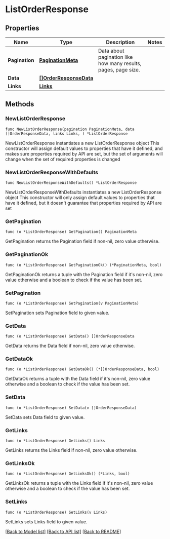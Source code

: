 # ListOrderResponse

## Properties

Name | Type | Description | Notes
------------ | ------------- | ------------- | -------------
**Pagination** | [**PaginationMeta**](PaginationMeta.md) | Data about pagination like how many results, pages, page size. | 
**Data** | [**[]OrderResponseData**](OrderResponseData.md) |  | 
**Links** | [**Links**](Links.md) |  | 

## Methods

### NewListOrderResponse

`func NewListOrderResponse(pagination PaginationMeta, data []OrderResponseData, links Links, ) *ListOrderResponse`

NewListOrderResponse instantiates a new ListOrderResponse object
This constructor will assign default values to properties that have it defined,
and makes sure properties required by API are set, but the set of arguments
will change when the set of required properties is changed

### NewListOrderResponseWithDefaults

`func NewListOrderResponseWithDefaults() *ListOrderResponse`

NewListOrderResponseWithDefaults instantiates a new ListOrderResponse object
This constructor will only assign default values to properties that have it defined,
but it doesn't guarantee that properties required by API are set

### GetPagination

`func (o *ListOrderResponse) GetPagination() PaginationMeta`

GetPagination returns the Pagination field if non-nil, zero value otherwise.

### GetPaginationOk

`func (o *ListOrderResponse) GetPaginationOk() (*PaginationMeta, bool)`

GetPaginationOk returns a tuple with the Pagination field if it's non-nil, zero value otherwise
and a boolean to check if the value has been set.

### SetPagination

`func (o *ListOrderResponse) SetPagination(v PaginationMeta)`

SetPagination sets Pagination field to given value.


### GetData

`func (o *ListOrderResponse) GetData() []OrderResponseData`

GetData returns the Data field if non-nil, zero value otherwise.

### GetDataOk

`func (o *ListOrderResponse) GetDataOk() (*[]OrderResponseData, bool)`

GetDataOk returns a tuple with the Data field if it's non-nil, zero value otherwise
and a boolean to check if the value has been set.

### SetData

`func (o *ListOrderResponse) SetData(v []OrderResponseData)`

SetData sets Data field to given value.


### GetLinks

`func (o *ListOrderResponse) GetLinks() Links`

GetLinks returns the Links field if non-nil, zero value otherwise.

### GetLinksOk

`func (o *ListOrderResponse) GetLinksOk() (*Links, bool)`

GetLinksOk returns a tuple with the Links field if it's non-nil, zero value otherwise
and a boolean to check if the value has been set.

### SetLinks

`func (o *ListOrderResponse) SetLinks(v Links)`

SetLinks sets Links field to given value.



[[Back to Model list]](../README.md#documentation-for-models) [[Back to API list]](../README.md#documentation-for-api-endpoints) [[Back to README]](../README.md)


